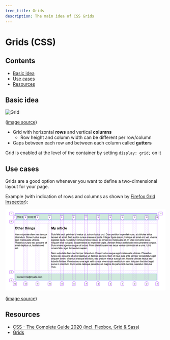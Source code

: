 ```yaml
---
tree_title: Grids
description: The main idea of CSS Grids
---
```


# Grids (CSS)

## Contents

-   [Basic idea](#basic-idea)
-   [Use cases](#use-cases)
-   [Resources](#resources)

## Basic idea

![Grid](./_img/Grids/grid.png)

([image source](https://developer.mozilla.org/en-US/docs/Learn/CSS/CSS_layout/Grids))

-   Grid with horizontal **rows** and vertical **columns**
    -   Row height and column width can be different per row/column
-   Gaps between each row and between each column called **gutters**

Grid is enabled at the level of the container by setting `display: grid;` on it

## Use cases

Grids are a good option whenever you want to define a two-dimensional layout for your page.

Example (with indication of rows and columns as shown by [Firefox Grid Inspector](https://developer.mozilla.org/en-US/docs/Tools/Page_Inspector/How_to/Examine_grid_layouts)):

![Grid layout example](./_img/Grids/grid-layout-example.png)

([image source](https://developer.mozilla.org/en-US/docs/Learn/CSS/CSS_layout/Grids))

## Resources

-   [CSS - The Complete Guide 2020 (incl. Flexbox, Grid & Sass)](https://www.udemy.com/course/css-the-complete-guide-incl-flexbox-grid-sass/)
-   [Grids](https://developer.mozilla.org/en-US/docs/Learn/CSS/CSS_layout/Grids)
